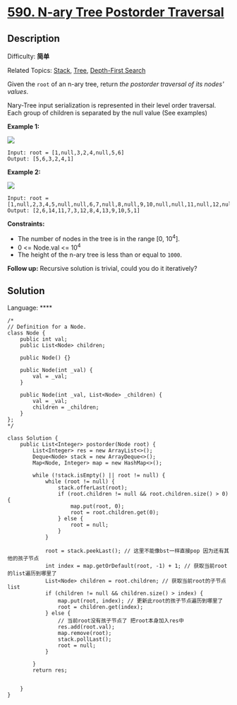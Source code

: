 # [590\. N-ary Tree Postorder Traversal](https://leetcode.cn/problems/n-ary-tree-postorder-traversal/)

## Description

Difficulty: **简单**  

Related Topics: [Stack](https://leetcode.cn/tag/stack/), [Tree](https://leetcode.cn/tag/tree/), [Depth-First Search](https://leetcode.cn/tag/depth-first-search/)


Given the `root` of an n-ary tree, return _the postorder traversal of its nodes' values_.

Nary-Tree input serialization is represented in their level order traversal. Each group of children is separated by the null value (See examples)

**Example 1:**

![](https://assets.leetcode.com/uploads/2018/10/12/narytreeexample.png)

```
Input: root = [1,null,3,2,4,null,5,6]
Output: [5,6,3,2,4,1]
```

**Example 2:**

![](https://assets.leetcode.com/uploads/2019/11/08/sample_4_964.png)

```
Input: root = [1,null,2,3,4,5,null,null,6,7,null,8,null,9,10,null,null,11,null,12,null,13,null,null,14]
Output: [2,6,14,11,7,3,12,8,4,13,9,10,5,1]
```

**Constraints:**

*   The number of nodes in the tree is in the range [0, 10<sup>4</sup>].
*   0 <= Node.val <= 10<sup>4</sup>
*   The height of the n-ary tree is less than or equal to `1000`.

**Follow up:** Recursive solution is trivial, could you do it iteratively?


## Solution

Language: ****

```
/*
// Definition for a Node.
class Node {
    public int val;
    public List<Node> children;
​
    public Node() {}
​
    public Node(int _val) {
        val = _val;
    }
​
    public Node(int _val, List<Node> _children) {
        val = _val;
        children = _children;
    }
};
*/
​
class Solution {
    public List<Integer> postorder(Node root) {
        List<Integer> res = new ArrayList<>();
        Deque<Node> stack = new ArrayDeque<>();
        Map<Node, Integer> map = new HashMap<>();
        
        while (!stack.isEmpty() || root != null) {
            while (root != null) {
                stack.offerLast(root);
                if (root.children != null && root.children.size() > 0) {
                    map.put(root, 0);
                    root = root.children.get(0);
                } else {
                    root = null;
                }
            }
            
            root = stack.peekLast(); // 这里不能像bst一样直接pop 因为还有其他的孩子节点
            int index = map.getOrDefault(root, -1) + 1; // 获取当前root的list遍历到哪里了
            List<Node> children = root.children; // 获取当前root的子节点list
            if (children != null && children.size() > index) {
                map.put(root, index); // 更新此root的孩子节点遍历到哪里了
                root = children.get(index);
            } else {
                // 当前root没有孩子节点了 把root本身加入res中
                res.add(root.val);
                map.remove(root);
                stack.pollLast();
                root = null;
            }
            
        }
        return res;
    
         
    }
}
```
